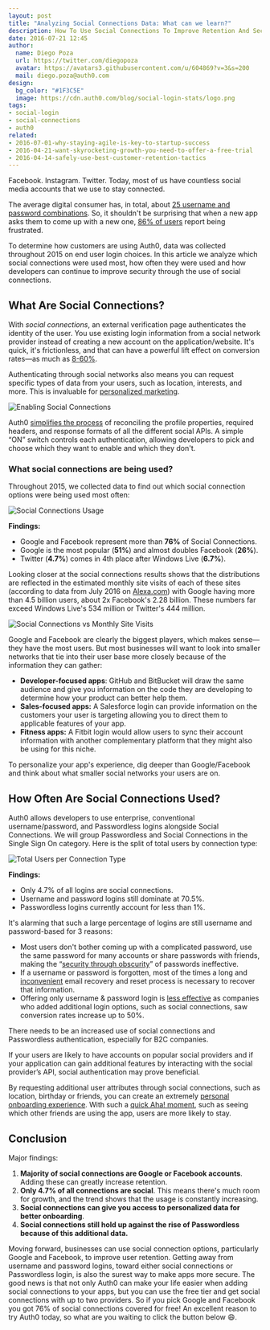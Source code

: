 ```yaml
---
layout: post
title: "Analyzing Social Connections Data: What can we learn?"
description: How To Use Social Connections To Improve Retention And Security
date: 2016-07-21 12:45
author: 
  name: Diego Poza
  url: https://twitter.com/diegopoza
  avatar: https://avatars3.githubusercontent.com/u/604869?v=3&s=200
  mail: diego.poza@auth0.com
design: 
  bg_color: "#1F3C5E"
  image: https://cdn.auth0.com/blog/social-login-stats/logo.png
tags: 
- social-login
- social-connections
- auth0
related:
- 2016-07-01-why-staying-agile-is-key-to-startup-success
- 2016-04-21-want-skyrocketing-growth-you-need-to-offer-a-free-trial
- 2016-04-14-safely-use-best-customer-retention-tactics
---
```


Facebook. Instagram. Twitter. Today, most of us have countless social media accounts that we use to stay connected.

The average digital consumer has, in total, about [25 username and password combinations](http://blog.gemalto.com/security/2015/02/05/its-time-to-move-away-from-traditional-passwords-and-prioritize-online-security/). So, it shouldn't be surprising that when a new app asks them to come up with a new one, [86% of users](https://auth0.com/learn/social-login/) report being frustrated.

To determine how customers are using Auth0, data was collected throughout 2015 on end user login choices. In this article we analyze which social connections were used most, how often they were used and how developers can continue to improve security through the use of social connections.

## What Are Social Connections?

With *social connections*, an external verification page authenticates the identity of the user. You use existing login information from a social network provider instead of creating a new account on the application/website. It's quick, it's frictionless, and that can have a powerful lift effect on conversion rates—as much as [8-60%](https://auth0.com/blog/2015/12/16/how-to-use-social-login-to-drive-your-apps-growth/).

Authenticating through social networks also means you can request specific types of data from your users, such as location, interests, and more. This is invaluable for [personalized marketing](https://auth0.com/learn/social-login/).

![Enabling Social Connections](https://cdn.auth0.com/blog/social-login-stats/enabling-social-connections.png )

Auth0 [simplifies the process](https://auth0.com/learn/social-login/) of reconciling the profile properties, required headers, and response formats of all the different social APIs. A simple “ON” switch controls each authentication, allowing developers to pick and choose which they want to enable and which they don't. 

### What social connections are being used?

Throughout 2015, we collected data to find out which social connection options were being used most often:

![Social Connections Usage](https://cdn.auth0.com/blog/social-login-stats/social-connections-usage.png)

**Findings:**

* Google and Facebook represent more than **76%** of Social Connections.
* Google is the most popular (**51%**) and almost doubles Facebook (**26%**).
* Twitter (**4.7%**) comes in 4th place after Windows Live (**6.7%**).

Looking closer at the social connections results shows that the distributions are reflected in the estimated monthly site visits of each of these sites (according to data from July 2016 on [Alexa.com](http://alexa.com/)) with Google having more than 4.5 billion users, about 2x Facebook's 2.28 billion. These numbers far exceed Windows Live's 534 million or Twitter's 444 million.

![Social Connections vs Monthly Site Visits](https://cdn.auth0.com/blog/social-login-stats/social-connections-vs-monthly-site-visits.png )

Google and Facebook are clearly the biggest players, which makes sense—they have the most users. But most businesses will want to look into smaller networks that tie into their user base more closely because of the information they can gather:

* **Developer-focused apps**: GitHub and BitBucket will draw the same audience and give you information on the code they are developing to determine how your product can better help them.
* **Sales-focused apps:** A Salesforce login can provide information on the customers your user is targeting allowing you to direct them to applicable features of your app.
* **Fitness apps:** A Fitbit login would allow users to sync their account information with another complementary platform that they might also be using for this niche. 

To personalize your app's experience, dig deeper than Google/Facebook and think about what smaller social networks your users are on.

## How Often Are Social Connections Used?

Auth0 allows developers to use enterprise, conventional username/password, and Passwordless logins alongside Social Connections. We will group Passwordless and Social Connections in the Single Sign On category. Here is the split of total users by connection type:

![Total Users per Connection Type](https://cdn.auth0.com/blog/social-login-stats/total-users.png)

**Findings:**

* Only 4.7% of all logins are social connections.
* Username and password logins still dominate at 70.5%.
* Passwordless logins currently account for less than 1%.

It's alarming that such a large percentage of logins are still username and password-based for 3 reasons:

* Most users don't bother coming up with a complicated password, use the same password for many accounts or share passwords with friends, making the “[security through obscurity](http://www.makeuseof.com/tag/usernames-passwords-thing-past-cope/)” of passwords ineffective.
* If a username or password is forgotten, most of the times a long and [inconvenient](http://www.networkcomputing.com/network-security/why-we-need-move-beyond-passwords/1521264108) email recovery and reset process is necessary to recover that information.
* Offering only username & password login is [less effective](https://auth0.com/blog/2015/12/16/how-to-use-social-login-to-drive-your-apps-growth/) as companies who added additional login options, such as social connections, saw conversion rates increase up to 50%.

There needs to be an increased use of social connections and Passwordless authentication, especially for B2C companies.

If your users are likely to have accounts on popular social providers and if your application can gain additional features by interacting with the social provider’s API, social authentication may prove beneficial. 

By requesting additional user attributes through social connections, such as location, birthday or friends, you can create an extremely [personal onboarding experience](https://auth0.com/blog/2016/05/13/7-lessons-that-will-save-your-user-onboarding). With such a [quick Aha! moment](https://auth0.com/blog/2015/12/16/how-to-use-social-login-to-drive-your-apps-growth/), such as seeing which other friends are using the app, users are more likely to stay.

## Conclusion

Major findings:

1. **Majority of social connections are Google or Facebook accounts**. Adding these can greatly increase retention.
2. **Only 4.7% of all connections are social**. This means there's much room for growth, and the trend shows that the usage is constantly increasing.
3. **Social connections can give you access to personalized data for better onboarding**.
4. **Social connections still hold up against the rise of Passwordless because of this additional data.**

Moving forward, businesses can use social connection options, particularly Google and Facebook, to improve user retention. Getting away from username and password logins, toward either social connections or Passwordless login, is also the surest way to make apps more secure.
The good news is that not only Auth0 can make your life easier when adding social connections to your apps, but you can use the free tier and get social connections with up to two providers. So if you pick Google and Facebook you got 76% of social connections covered for free! An excellent reason to try Auth0 today, so what are you waiting to click the button below 😄.
